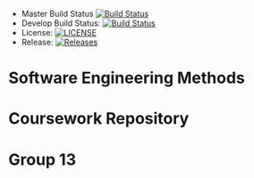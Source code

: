 - Master Build Status [![Build Status](https://travis-ci.com/SEM-Group13/SEM_Coursework_Group13.svg?branch=main)](https://travis-ci.com/SEM-Group13/SEM_Coursework_Group13)
- Develop Build Status: [![Build Status](https://travis-ci.org/SEM-Group13/SEM_Coursework_Group13.svg?branch=develop)](https://travis-ci.org/SEM-Group13/SEM_Coursework_Group13)
- License: [![LICENSE](https://img.shields.io/github/license/SEM-Group13/SEM_Coursework_Group13.svg?style=flat-square)](https://github.com/SEM-Group13/SEM_Coursework_Group13/blob/master/LICENSE)
- Release: [![Releases](https://img.shields.io/github/release/SEM-Group13/SEM_Coursework_Group13/all.svg?style=flat-square)](https://github.com/SEM-Group13/SEM_Coursework_Group13/releases)

# Software Engineering Methods
# Coursework Repository
# Group 13